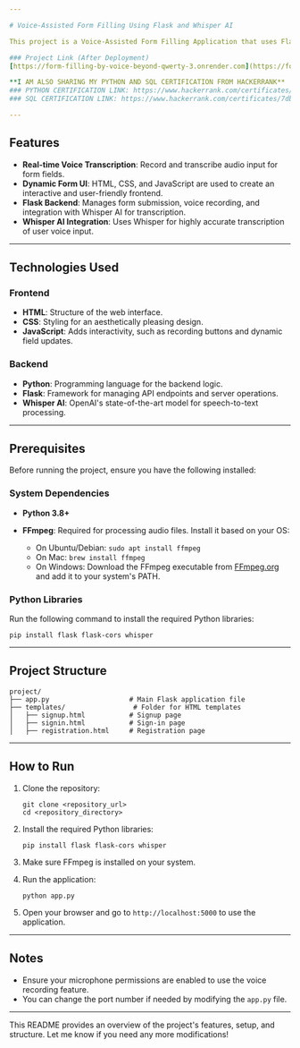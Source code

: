 ```yaml
---

# Voice-Assisted Form Filling Using Flask and Whisper AI

This project is a Voice-Assisted Form Filling Application that uses Flask as the backend framework and OpenAI's Whisper AI for real-time voice recognition. Users can record their voice to fill out form fields, enhancing accessibility and efficiency in form submission processes. The application is designed to help users complete forms using voice commands instead of typing.

### Project Link (After Deployment)
[https://form-filling-by-voice-beyond-qwerty-3.onrender.com](https://form-filling-by-voice-beyond-qwerty-3.onrender.com)

**I AM ALSO SHARING MY PYTHON AND SQL CERTIFICATION FROM HACKERRANK**
### PYTHON CERTIFICATION LINK: https://www.hackerrank.com/certificates/3676acdc6f98
### SQL CERTIFICATION LINK: https://www.hackerrank.com/certificates/7dbce7a3ef68

---
```


## Features

- **Real-time Voice Transcription**: Record and transcribe audio input for form fields.
- **Dynamic Form UI**: HTML, CSS, and JavaScript are used to create an interactive and user-friendly frontend.
- **Flask Backend**: Manages form submission, voice recording, and integration with Whisper AI for transcription.
- **Whisper AI Integration**: Uses Whisper for highly accurate transcription of user voice input.

---

## Technologies Used

### Frontend
- **HTML**: Structure of the web interface.
- **CSS**: Styling for an aesthetically pleasing design.
- **JavaScript**: Adds interactivity, such as recording buttons and dynamic field updates.

### Backend
- **Python**: Programming language for the backend logic.
- **Flask**: Framework for managing API endpoints and server operations.
- **Whisper AI**: OpenAI's state-of-the-art model for speech-to-text processing.

---

## Prerequisites

Before running the project, ensure you have the following installed:

### System Dependencies
- **Python 3.8+**

- **FFmpeg**: Required for processing audio files. Install it based on your OS:
  - On Ubuntu/Debian: `sudo apt install ffmpeg`
  - On Mac: `brew install ffmpeg`
  - On Windows: Download the FFmpeg executable from [FFmpeg.org](https://ffmpeg.org) and add it to your system's PATH.

### Python Libraries
Run the following command to install the required Python libraries:

```
pip install flask flask-cors whisper
```

---

## Project Structure

```
project/
├── app.py                    # Main Flask application file
├── templates/                 # Folder for HTML templates
│   ├── signup.html           # Signup page
│   ├── signin.html           # Sign-in page
│   ├── registration.html     # Registration page
```

---

## How to Run

1. Clone the repository:
   ```
   git clone <repository_url>
   cd <repository_directory>
   ```

2. Install the required Python libraries:
   ```
   pip install flask flask-cors whisper
   ```

3. Make sure FFmpeg is installed on your system.

4. Run the application:
   ```
   python app.py
   ```

5. Open your browser and go to `http://localhost:5000` to use the application.

---

## Notes

- Ensure your microphone permissions are enabled to use the voice recording feature.
- You can change the port number if needed by modifying the `app.py` file.

---

This README provides an overview of the project's features, setup, and structure. Let me know if you need any more modifications!
